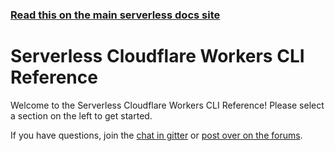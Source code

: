 <!--
title: Serverless - Cloudflare Workers - CLI Reference
menuText: CLI Reference
layout: Doc
-->

<!-- DOCS-SITE-LINK:START automatically generated  -->
### [Read this on the main serverless docs site](https://www.serverless.com/framework/docs/providers/cloudflare/cli-reference/)
<!-- DOCS-SITE-LINK:END -->

# Serverless Cloudflare Workers CLI Reference

Welcome to the Serverless Cloudflare Workers CLI Reference!  Please select a section on the left to get started.

If you have questions, join the [chat in gitter](https://gitter.im/serverless/serverless) or [post over on the forums](http://forum.serverless.com/).
